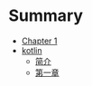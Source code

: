 # Summary

- [Chapter 1](./chapter_1.md)
- [kotlin]()
  *  [简介](kotlin\1.md) 
  *  [第一章](kotlin\1.md)

